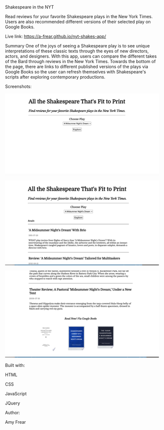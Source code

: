 Shakespeare in the NYT

Read reviews for your favorite Shakespeare plays in the New York Times. Users are also recommended different versions of their selected play on Google Books.

Live link: https://a-frear.github.io/nyt-shakes-app/

Summary
One of the joys of seeing a Shakespeare play is to see unique interpretations of these classic texts through the eyes of new directors, actors, and designers. With this app, users can compare the different takes of the Bard through reviews in the New York Times. Towards the bottom of the page, there are links to different published versions of the plays via Google Books so the user can refresh themselves with Shakespeare's scripts after exploring contemporary productions. 

Screenshots:

![Intro](/screenshots/intro-screenshot.png?raw=true)


![Results](/screenshots/results-screenshot-png.png?raw=true)


![Google Books Recs](/screenshots/google-books-screenshot.png?raw=true)



Built with:

HTML

CSS

JavaScript

JQuery

Author:

Amy Frear